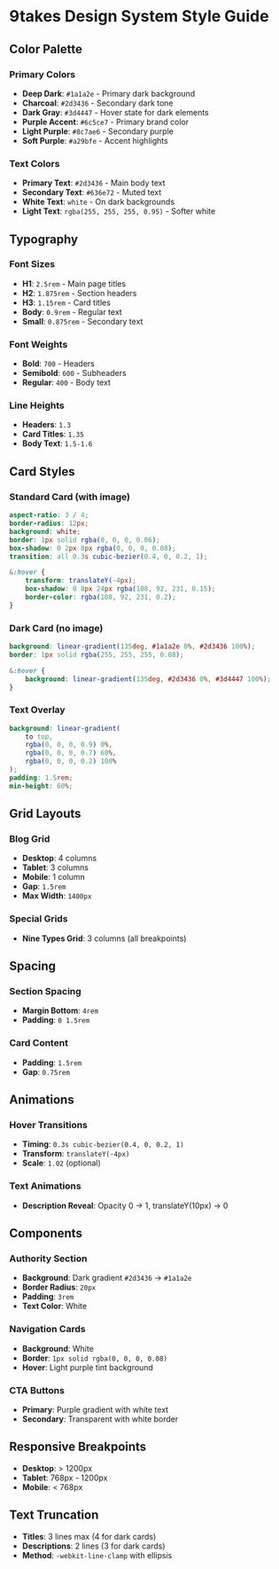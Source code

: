 # 9takes Design System Style Guide

## Color Palette

### Primary Colors

- **Deep Dark**: `#1a1a2e` - Primary dark background
- **Charcoal**: `#2d3436` - Secondary dark tone
- **Dark Gray**: `#3d4447` - Hover state for dark elements
- **Purple Accent**: `#6c5ce7` - Primary brand color
- **Light Purple**: `#8c7ae6` - Secondary purple
- **Soft Purple**: `#a29bfe` - Accent highlights

### Text Colors

- **Primary Text**: `#2d3436` - Main body text
- **Secondary Text**: `#636e72` - Muted text
- **White Text**: `white` - On dark backgrounds
- **Light Text**: `rgba(255, 255, 255, 0.95)` - Softer white

## Typography

### Font Sizes

- **H1**: `2.5rem` - Main page titles
- **H2**: `1.875rem` - Section headers
- **H3**: `1.15rem` - Card titles
- **Body**: `0.9rem` - Regular text
- **Small**: `0.875rem` - Secondary text

### Font Weights

- **Bold**: `700` - Headers
- **Semibold**: `600` - Subheaders
- **Regular**: `400` - Body text

### Line Heights

- **Headers**: `1.3`
- **Card Titles**: `1.35`
- **Body Text**: `1.5-1.6`

## Card Styles

### Standard Card (with image)

```scss
aspect-ratio: 3 / 4;
border-radius: 12px;
background: white;
border: 1px solid rgba(0, 0, 0, 0.06);
box-shadow: 0 2px 8px rgba(0, 0, 0, 0.08);
transition: all 0.3s cubic-bezier(0.4, 0, 0.2, 1);

&:hover {
	transform: translateY(-4px);
	box-shadow: 0 8px 24px rgba(108, 92, 231, 0.15);
	border-color: rgba(108, 92, 231, 0.2);
}
```

### Dark Card (no image)

```scss
background: linear-gradient(135deg, #1a1a2e 0%, #2d3436 100%);
border: 1px solid rgba(255, 255, 255, 0.08);

&:hover {
	background: linear-gradient(135deg, #2d3436 0%, #3d4447 100%);
}
```

### Text Overlay

```scss
background: linear-gradient(
	to top,
	rgba(0, 0, 0, 0.9) 0%,
	rgba(0, 0, 0, 0.7) 60%,
	rgba(0, 0, 0, 0.2) 100%
);
padding: 1.5rem;
min-height: 60%;
```

## Grid Layouts

### Blog Grid

- **Desktop**: 4 columns
- **Tablet**: 3 columns
- **Mobile**: 1 column
- **Gap**: `1.5rem`
- **Max Width**: `1400px`

### Special Grids

- **Nine Types Grid**: 3 columns (all breakpoints)

## Spacing

### Section Spacing

- **Margin Bottom**: `4rem`
- **Padding**: `0 1.5rem`

### Card Content

- **Padding**: `1.5rem`
- **Gap**: `0.75rem`

## Animations

### Hover Transitions

- **Timing**: `0.3s cubic-bezier(0.4, 0, 0.2, 1)`
- **Transform**: `translateY(-4px)`
- **Scale**: `1.02` (optional)

### Text Animations

- **Description Reveal**: Opacity 0 → 1, translateY(10px) → 0

## Components

### Authority Section

- **Background**: Dark gradient `#2d3436` → `#1a1a2e`
- **Border Radius**: `20px`
- **Padding**: `3rem`
- **Text Color**: White

### Navigation Cards

- **Background**: White
- **Border**: `1px solid rgba(0, 0, 0, 0.08)`
- **Hover**: Light purple tint background

### CTA Buttons

- **Primary**: Purple gradient with white text
- **Secondary**: Transparent with white border

## Responsive Breakpoints

- **Desktop**: > 1200px
- **Tablet**: 768px - 1200px
- **Mobile**: < 768px

## Text Truncation

- **Titles**: 3 lines max (4 for dark cards)
- **Descriptions**: 2 lines (3 for dark cards)
- **Method**: `-webkit-line-clamp` with ellipsis
